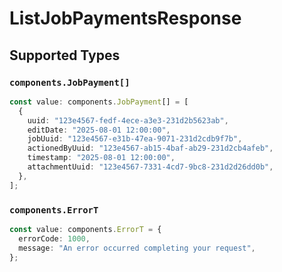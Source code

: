 # ListJobPaymentsResponse


## Supported Types

### `components.JobPayment[]`

```typescript
const value: components.JobPayment[] = [
  {
    uuid: "123e4567-fedf-4ece-a3e3-231d2b5623ab",
    editDate: "2025-08-01 12:00:00",
    jobUuid: "123e4567-e31b-47ea-9071-231d2cdb9f7b",
    actionedByUuid: "123e4567-ab15-4baf-ab29-231d2cb4afeb",
    timestamp: "2025-08-01 12:00:00",
    attachmentUuid: "123e4567-7331-4cd7-9bc8-231d2d26dd0b",
  },
];
```

### `components.ErrorT`

```typescript
const value: components.ErrorT = {
  errorCode: 1000,
  message: "An error occurred completing your request",
};
```

